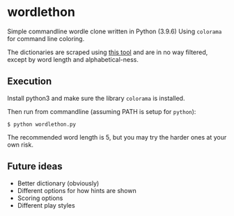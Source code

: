 # wordlethon #
Simple commandline wordle clone written in Python (3.9.6)
Using `colorama` for command line coloring.

The dictionaries are scraped using [this tool](https://github.com/benjihillard/English-Dictionary-Database/blob/main/english%20Dictionary.csv) and are in no way filtered, except by word length and alphabetical-ness.

## Execution ##
Install python3 and make sure the library `colorama` is installed.

Then run from commandline (assuming PATH is setup for `python`):

`$ python wordlethon.py`

The recommended word length is 5, but you may try the harder ones at your own risk.

## Future ideas ##

 - Better dictionary (obviously)
 - Different options for how hints are shown
 - Scoring options
 - Different play styles